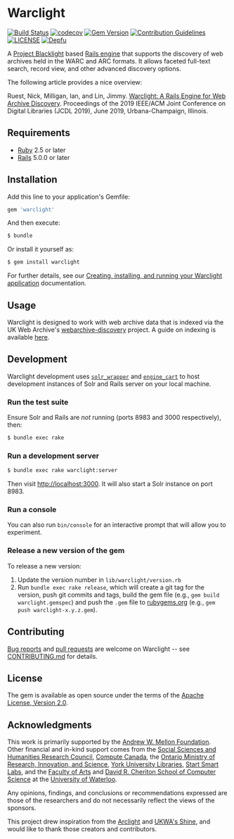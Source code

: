 # Warclight
[![Build Status](https://travis-ci.org/archivesunleashed/warclight.svg?branch=master)](https://travis-ci.org/archivesunleashed/warclight)
[![codecov](https://codecov.io/gh/archivesunleashed/warclight/branch/master/graph/badge.svg)](https://codecov.io/gh/archivesunleashed/warclight)
[![Gem Version](https://badge.fury.io/rb/warclight.svg)](https://badge.fury.io/rb/warclight)
[![Contribution Guidelines](http://img.shields.io/badge/CONTRIBUTING-Guidelines-blue.svg)](./CONTRIBUTING.md)
[![LICENSE](https://img.shields.io/badge/license-Apache-blue.svg?style=flat-square)](./LICENSE.txt)
[![Depfu](https://badges.depfu.com/badges/d201582abe1955866e1b56ac43040541/overview.svg)](https://depfu.com/github/archivesunleashed/warclight?project_id=6476)

A [Project Blacklight](http://projectblacklight.org/) based [Rails engine](http://guides.rubyonrails.org/engines.html) that supports the discovery of web archives held in the WARC and ARC formats. It allows faceted full-text search, record view, and other advanced discovery options.

The following article provides a nice overview:

Ruest, Nick, Milligan, Ian, and Lin, Jimmy. [Warclight: A Rails Engine for Web Archive Discovery](http://hdl.handle.net/10315/36159). Proceedings of the 2019 IEEE/ACM Joint Conference on Digital Libraries (JCDL 2019), June 2019, Urbana-Champaign, Illinois.

## Requirements

* [Ruby](https://www.ruby-lang.org/en/) 2.5 or later
* [Rails](http://rubyonrails.org) 5.0.0 or later

## Installation

Add this line to your application's Gemfile:

```ruby
gem 'warclight'
```

And then execute:
```bash
$ bundle
```

Or install it yourself as:
```bash
$ gem install warclight
```

For further details, see our [Creating, installing, and running your Warclight application](https://github.com/archivesunleashed/warclight/wiki/Creating%2C-installing%2C-and-running-your-Warclight-application) documentation.

## Usage

Warclight is designed to work with web archive data that is indexed via the UK Web Archive's [webarchive-discovery](https://github.com/ukwa/webarchive-discovery) project. A guide on indexing is available [here](https://github.com/archivesunleashed/warclight/wiki/Indexing-WARCs-ARCs-into-Warclight).

## Development

Warclight development uses [`solr_wrapper`](https://rubygems.org/gems/solr_wrapper/versions/0.18.1) and [`engine_cart`](https://rubygems.org/gems/engine_cart) to host development instances of Solr and Rails server on your local machine.

### Run the test suite

Ensure Solr and Rails are _not_ running (ports 8983 and 3000 respectively), then:

```sh
$ bundle exec rake
```

### Run a development server

```sh
$ bundle exec rake warclight:server
```

Then visit [http://localhost:3000](http://localhost:3000). It will also start a Solr instance on port 8983.

### Run a console

You can also run `bin/console` for an interactive prompt that will allow you to experiment.

### Release a new version of the gem

To release a new version:

1. Update the version number in `lib/warclight/version.rb`
2. Run `bundle exec rake release`, which will create a git tag for the version, push git commits and tags, build the gem file (e.g., `gem build warclight.gemspec`) and push the `.gem` file to [rubygems.org](https://rubygems.org) (e.g., `gem push warclight-x.y.z.gem`).

## Contributing

[Bug reports](https://github.com/archivesunleashed/warclight/issues) and [pull requests](https://github.com/archivesunleashed/warclight/pulls) are welcome on Warclight -- see [CONTRIBUTING.md](https://github.com/archivesunleashed/warclight/blob/master/CONTRIBUTING.md) for details.

## License

The gem is available as open source under the terms of the [Apache License, Version 2.0](http://www.apache.org/licenses/LICENSE-2.0).

## Acknowledgments

This work is primarily supported by the [Andrew W. Mellon Foundation](https://mellon.org/). Other financial and in-kind support comes from the [Social Sciences and Humanities Research Council](http://www.sshrc-crsh.gc.ca/), [Compute Canada](https://www.computecanada.ca/), the [Ontario Ministry of Research, Innovation, and Science](https://www.ontario.ca/page/ministry-research-innovation-and-science), [York University Libraries](https://www.library.yorku.ca/web/), [Start Smart Labs](http://www.startsmartlabs.com/), and the [Faculty of Arts](https://uwaterloo.ca/arts/) and [David R. Cheriton School of Computer Science](https://cs.uwaterloo.ca/) at the [University of Waterloo](https://uwaterloo.ca/).

Any opinions, findings, and conclusions or recommendations expressed are those of the researchers and do not necessarily reflect the views of the sponsors.

This project drew inspiration from the [Arclight](https://github.com/sul-dlss/arclight) and [UKWA's Shine](https://github.com/ukwa/shine/), and would like to thank those creators and contributors.
